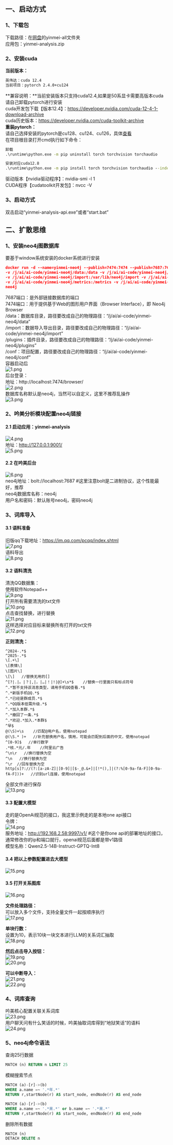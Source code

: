 ## 一、启动方式
### 1、下载包 
下载路径：在[网盘](/link?id=项目下载)的yinmei-all文件夹  
应用包：yinmei-analysis.zip  

### 2、安装cuda
**当前版本：**
```cmd
英伟达：cuda 12.4
当前项目：pytorch 2.4.0+cu124
```
**兼容说明：**当前安装版本只支持cuda12.4,如果是50系显卡需要高版本cuda请自己卸载pytorch进行安装  
cuda开发包下载【版本12.4】：https://developer.nvidia.com/cuda-12-4-1-download-archive  
cuda历史版本：https://developer.nvidia.com/cuda-toolkit-archive  
**重装pytorch：**  
请自己选择安装的pytorch是cu128、cu124、cu126，具体[查看](https://pytorch.org/get-started/locally/)  
在项目根目录打开cmd执行如下命令：  
```cmd
卸载
.\runtime\python.exe -m pip uninstall torch torchvision torchaudio

安装对应cuda12.8
.\runtime\python.exe -m pip install torch torchvision torchaudio --index-url https://download.pytorch.org/whl/cu128
```

驱动版本【nvidia驱动程序】：nvidia-smi -l 1  
CUDA程序【cudatoolkit开发包】：nvcc -V  

### 3、启动方式 
双击启动“yinmei-analysis-api.exe”或者“start.bat”  



## 二、扩散思维
### 1、安装neo4j图数据库
要基于window系统安装的docker系统进行安装  
```json
docker run -d --name=yinmei-neo4j --publish=7474:7474 --publish=7687:7687 `
-v /j/ai/ai-code/yinmei-neo4j/data:/data -v /j/ai/ai-code/yinmei-neo4j/logs:/logs `
-v /j/ai/ai-code/yinmei-neo4j/import:/var/lib/neo4j/import -v /j/ai/ai-code/yinmei-neo4j/plugins:/plugins `
-v /j/ai/ai-code/yinmei-neo4j/metrics:/metrics -v /j/ai/ai-code/yinmei-neo4j/conf:/var/lib/neo4j/conf `
neo4j
```
7687端口：是外部链接数据库的端口  
7474端口：用于提供基于Web的图形用户界面（Browser Interface），即 Neo4j Browser  
/data：数据库目录，路径要改成自己的物理路径：“/j/ai/ai-code/yinmei-neo4j/data”  
/import：数据导入导出目录，路径要改成自己的物理路径：“/j/ai/ai-code/yinmei-neo4j/import”  
/plugins：插件目录，路径要改成自己的物理路径：“/j/ai/ai-code/yinmei-neo4j/plugins”  
/conf：项目配置，路径要改成自己的物理路径：“/j/ai/ai-code/yinmei-neo4j/conf”  
容器启动后  
![1.png](images/yinmei-analysis/1.png)  
后台登录：  
地址：http://localhost:7474/browser/  
![2.png](images/yinmei-analysis/2.png)  
数据库名称默认是neo4j，当然可以自定义，这里不推荐乱操作  
![3.png](images/yinmei-analysis/3.png)  

### 2、吟美分析模块配置neo4j链接
#### 2.1 启动应用：yinmei-analysis
![4.png](images/yinmei-analysis/4.png)  
地址：http://127.0.0.1:9001/  
![5.png](images/yinmei-analysis/5.png)  
#### 2.2 在吟美后台
![6.png](images/yinmei-analysis/6.png)  
neo4j地址：bolt://localhost:7687  #这里注意bolt是二进制协议，这个性能最好，推荐  
neo4j数据库名称：neo4j  
用户名和密码：默认账号neo4j，密码neo4j  

### 3、词库导入
#### 3.1 语料准备
旧版qq下载地址：https://im.qq.com/pcqq/index.shtml  
![7.png](images/yinmei-analysis/7.png)  
语料导出  
![8.png](images/yinmei-analysis/8.png)  

#### 3.2 语料清洗
清洗QQ数据集：  
使用软件Notepad++  
![9.png](images/yinmei-analysis/9.png)  
打开所有需要清洗的txt文件  
![10.png](images/yinmei-analysis/10.png)  
点击查找替换，进行替换  
![11.png](images/yinmei-analysis/11.png)  
这样选择对应目标来替换所有打开的txt文件  
![12.png](images/yinmei-analysis/12.png)  

**正则清洗：**  
```regexp
^2024-.*$
^2025-.*$
\[.+\]
\[表情\]
\[图片\]
\[\]   //替换无用的[]
^[?|.|。|？|,|，|…|！|!|@]+\s*$    //替换一行里面只有标点符号
^.*暂不支持该消息类型，请用手机QQ查看.*$
^.*新版手机QQ.*$
^.*已经是群成员.*$
^.*QQ版本低需升级.*$
^.*加入本群.*$
^.*撤回了一条.*$
^.*欢迎.*加入.*本群$
^早$
@(\S)+\s    //匹配@用户名，使用notepad
@(\S.* )+   //补充替换用户名，慎用，可能会匹配到后面的中文，使用notepad
^[0-9]$   //单行数字
.*核.*元/.年    //阿里云广告
^\n\r   //换行替换为空
^\n   //换行替换为空   
^\r  //回车替换为空
http[s]?://(?:[a-zA-Z]|[0-9]|[$-_@.&+]|[!*(),]|(?:%[0-9a-fA-F][0-9a-fA-F]))+   //识别url连接，使用notepad
```

全部文件进行保存  
![13.png](images/yinmei-analysis/13.png)  

#### 3.3 配置大模型
走的是OpenAi规范的接口，我这里示例走的是本地one api接口  
令牌：  
![14.png](images/yinmei-analysis/14.png)  
服务地址：http://192.168.2.58:9997/v1/   #这个是你one api的部署地址的接口，通常修改你的ip和端口就行，openai规范后面都是带v1路径  
模型名称：Qwen2.5-14B-Instruct-GPTQ-Int8  

#### 3.4 把以上参数配置进去大模型
![15.png](images/yinmei-analysis/15.png)  

#### 3.5 打开关系图库
![16.png](images/yinmei-analysis/16.png)  

**文件处理路径：**  
可以放入多个文件，支持全量文件一起按顺序执行  
![17.png](images/yinmei-analysis/17.png)  

**单块行数：**  
设置为10，表示10块一块文本进行LLM的关系词汇抽取  
![18.png](images/yinmei-analysis/18.png)  

**然后点击导入按钮：**    
![19.png](images/yinmei-analysis/19.png)  
![20.png](images/yinmei-analysis/20.png)  

**可以中断导入：**  
![21.png](images/yinmei-analysis/21.png)  
![22.png](images/yinmei-analysis/22.png)  

### 4、词库查询
吟美核心配置关联关系词库  
![23.png](images/yinmei-analysis/23.png)  
用户聊天问有什么笑话的时候，吟美抽取词库得到“地狱笑话”的语料  
![24.png](images/yinmei-analysis/24.png)  

### 5、neo4j命令语法
查询25行数据  
```sql
MATCH (n) RETURN n LIMIT 25
```

模糊搜索节点  
```sql
MATCH (a)-[r]->(b)
WHERE a.name =~ '.*年.*'
RETURN r,startNode(r) AS start_node, endNode(r) AS end_node
```
```sql
MATCH (a)-[r]->(b)
WHERE a.name =~ '.*来.*' or b.name =~ '.*来.*'
RETURN r,startNode(r) AS start_node, endNode(r) AS end_node
```

删除所有数据  
```sql
MATCH (n)
DETACH DELETE n
```